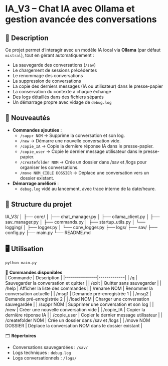 # IA_V3 – Chat IA avec Ollama et gestion avancée des conversations

## 📌 Description
Ce projet permet d’interagir avec un modèle IA local via **Ollama** (par défaut `mistral`), tout en gérant automatiquement :
- La sauvegarde des conversations (`/sav`)
- Le chargement de sessions précédentes
- Le renommage des conversations
- La suppression de conversations
- La copie des derniers messages (IA ou utilisateur) dans le presse-papier
- La conservation du contexte à chaque échange
- Des logs détaillés dans des fichiers séparés
- Un démarrage propre avec vidage de `debug.log`

## 🚀 Nouveautés
- **Commandes ajoutées** :
  - `/suppr NOM` → Supprime la conversation et son log.
  - `/new` → Démarre une nouvelle conversation vide.
  - `/copie_IA` → Copie la dernière réponse IA dans le presse-papier.
  - `/copie_user` → Copie le dernier message utilisateur dans le presse-papier.
  - `/createfolder NOM` → Crée un dossier dans /sav et /logs pour organiser les conversations.
  - `/move NOM_CIBLE DOSSIER` → Déplace une conversation vers un dossier existant.
- **Démarrage amélioré** :
  - `debug.log` vidé au lancement, avec trace interne de la date/heure.

## 📂 Structure du projet
IA_V3/
│
├── core/
│   ├── chat_manager.py
│   ├── ollama_client.py
│   ├── sav_manager.py
│   ├── commands.py
│   ├── startup_utils.py
│   └── logging/
│       ├── logger.py
│       └── conv_logger.py
├── logs/
├── sav/
├── config.py
├── main.py
└── README.md

## 🖥️ Utilisation
```bash
python main.py
```

📜 **Commandes disponibles**  
| Commande       | Description |
|----------------|-------------|
| /q             | Sauvegarder la conversation et quitter |
| /exit          | Quitter sans sauvegarder |
| /help          | Afficher la liste des commandes |
| /rename NOM    | Renommer la conversation actuelle |
| /msg1          | Demande pré-enregistrée 1 |
| /msg2          | Demande pré-enregistrée 2 |
| /load NOM      | Charger une conversation sauvegardée |
| /suppr NOM     | Supprimer une conversation et son log |
| /new           | Créer une nouvelle conversation vide |
| /copie_IA      | Copier la dernière réponse IA |
| /copie_user    | Copier le dernier message utilisateur |
| /createfolder NOM | Crée un dossier dans /sav et /logs |
| /move NOM DOSSIER | Déplace la conversation NOM dans le dossier existant |

🗂️ **Répertoires**
- Conversations sauvegardées : `/sav/`
- Logs techniques : `debug.log`
- Logs conversationnels : `/logs/`
